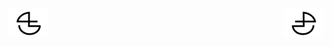 
<a href="https://github.com/BlenderCN/blenderTutorial/blob/master/BlenderPythonAPIDocumentation/QuickstartnewtoBlenderorscriptingandwanttogetyourfeetwet.md">
  <img src="https://github.com/BlenderCN/blenderTutorial/blob/master/mDrivEngine/blenderpng/logoleft.png" align="left">
</a>
<a href="https://github.com/BlenderCN/blenderTutorial/blob/master/BlenderPythonAPIDocumentation/APIReferenceUsageexamplesofhowtousetheAPIreferencedocs.md">
  <img src="https://github.com/BlenderCN/blenderTutorial/blob/master/mDrivEngine/blenderpng/logoright.png" align="right">
</a>
